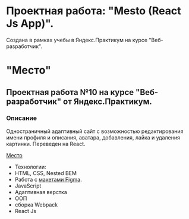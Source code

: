 # Проектная работа: "Mesto (React Js App)".
Создана в рамках учебы в Яндекс.Практикум на курсе "Веб-разработчик".


# "Место"
## Проектная работа №10 на курсе "Веб-разработчик" от Яндекс.Практикум.

### Описание
Одностраничный адаптивный сайт с возможностью редактирования имени профиля и описания, аватара, добавления, лайка и удаления картинки. Переведен на React.

[Место](https://mgolovina.github.io/mesto-react/) 

- Технологии: 
- HTML, CSS, Nested BEM
- Работа с [макетами Figma](https://www.figma.com/file/2cn9N9jSkmxD84oJik7xL7/JavaScript.-Sprint-4?node-id=0%3A1).
- JavaScript 
- Адаптивная верстка
- ООП
- сборка Webpack
- React Js




